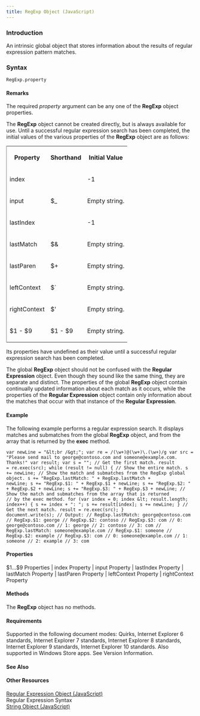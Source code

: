```yaml
---
title: RegExp Object (JavaScript)
---
```


### Introduction 

 An intrinsic global object that stores information about the results of regular expression pattern matches.

### Syntax 

```
RegExp.property
```

#### Remarks 

<div id="languageReferenceRemarksSection" class="section" name="collapseableSection" style="">
  <p xmlns:util="util">
    The required <i>property</i> argument can be any one of the <b>RegExp</b> object properties.
  </p>
  <p xmlns:util="util">
    The <b>RegExp</b> object cannot be created directly, but is always available for use. Until a successful regular expression search has been completed, the initial values of the various properties
    of the <b>RegExp</b> object are as follows:
  </p>
  <div class="caption"></div>
  <div class="tableSection">
    <table width="50%" cellspacing="2" cellpadding="5" frame="lhs">
      <tr>
        <th>
          <p xmlns:util="util">
            Property
          </p>
        </th>
        <th>
          <p xmlns:util="util">
            Shorthand
          </p>
        </th>
        <th>
          <p xmlns:util="util">
            Initial Value
          </p>
        </th>
      </tr>
      <tr>
        <td>
          <p xmlns:util="util">
            index
          </p>
        </td>
        <td>
          <p xmlns:util="util">
            &nbsp;
          </p>
        </td>
        <td>
          <p xmlns:util="util">
            -1
          </p>
        </td>
      </tr>
      <tr>
        <td>
          <p xmlns:util="util">
            input
          </p>
        </td>
        <td>
          <p xmlns:util="util">
            $_
          </p>
        </td>
        <td>
          <p xmlns:util="util">
            Empty string.
          </p>
        </td>
      </tr>
      <tr>
        <td>
          <p xmlns:util="util">
            lastIndex
          </p>
        </td>
        <td>
          <p xmlns:util="util">
            &nbsp;
          </p>
        </td>
        <td>
          <p xmlns:util="util">
            -1
          </p>
        </td>
      </tr>
      <tr>
        <td>
          <p xmlns:util="util">
            lastMatch
          </p>
        </td>
        <td>
          <p xmlns:util="util">
            $&amp;
          </p>
        </td>
        <td>
          <p xmlns:util="util">
            Empty string.
          </p>
        </td>
      </tr>
      <tr>
        <td>
          <p xmlns:util="util">
            lastParen
          </p>
        </td>
        <td>
          <p xmlns:util="util">
            $+
          </p>
        </td>
        <td>
          <p xmlns:util="util">
            Empty string.
          </p>
        </td>
      </tr>
      <tr>
        <td>
          <p xmlns:util="util">
            leftContext
          </p>
        </td>
        <td>
          <p xmlns:util="util">
            $`
          </p>
        </td>
        <td>
          <p xmlns:util="util">
            Empty string.
          </p>
        </td>
      </tr>
      <tr>
        <td>
          <p xmlns:util="util">
            rightContext
          </p>
        </td>
        <td>
          <p xmlns:util="util">
            $'
          </p>
        </td>
        <td>
          <p xmlns:util="util">
            Empty string.
          </p>
        </td>
      </tr>
      <tr>
        <td>
          <p xmlns:util="util">
            $1 - $9
          </p>
        </td>
        <td>
          <p xmlns:util="util">
            $1 - $9
          </p>
        </td>
        <td>
          <p xmlns:util="util">
            Empty string.
          </p>
        </td>
      </tr>
    </table>
  </div>
  <p xmlns:util="util">
    Its properties have undefined as their value until a successful regular expression search has been completed.
  </p>
  <p xmlns:util="util">
    The global <b>RegExp</b> object should not be confused with the <b>Regular Expression</b> object. Even though they sound like the same thing, they are separate and distinct. The properties of the
    global <b>RegExp</b> object contain continually updated information about each match as it occurs, while the properties of the <b>Regular Expression</b> object contain only information about the
    matches that occur with that instance of the <b>Regular Expression</b>.
  </p>
</div>

#### Example 

<p xmlns:util="util">
  The following example performs a regular expression search. It displays matches and submatches from the global <b>RegExp</b> object, and from the array that is returned by the <b>exec</b> method.
</p>

```
var newLine = "&lt;br /&gt;"; var re = /(\w+)@(\w+)\.(\w+)/g var src = "Please send mail to george@contoso.com and someone@example.com. Thanks!" var result; var s = ""; // Get the first match. result
= re.exec(src); while (result != null) { // Show the entire match. s += newLine; // Show the match and submatches from the RegExp global object. s += "RegExp.lastMatch: " + RegExp.lastMatch +
newLine; s += "RegExp.$1: " + RegExp.$1 + newLine; s += "RegExp.$2: " + RegExp.$2 + newLine; s += "RegExp.$3: " + RegExp.$3 + newLine; // Show the match and submatches from the array that is returned
// by the exec method. for (var index = 0; index &lt; result.length; index++) { s += index + ": "; s += result[index]; s += newLine; } // Get the next match. result = re.exec(src); }
document.write(s); // Output: // RegExp.lastMatch: george@contoso.com // RegExp.$1: george // RegExp.$2: contoso // RegExp.$3: com // 0: george@contoso.com // 1: george // 2: contoso // 3: com //
RegExp.lastMatch: someone@example.com // RegExp.$1: someone // RegExp.$2: example // RegExp.$3: com // 0: someone@example.com // 1: someone // 2: example // 3: com
```

#### Properties 

<div id="sectionSection0" class="section" name="collapseableSection" style="" expanded="true">
  <p xmlns:util="util">
    $1...$9 Properties | index Property | input Property | lastIndex Property | lastMatch Property | lastParen Property | leftContext Property | rightContext Property
  </p>
</div>

#### Methods 

<div id="sectionSection1" class="section" name="collapseableSection" style="" expanded="true">
  <p xmlns:util="util">
    The <b>RegExp</b> object has no methods.
  </p>
</div>

#### Requirements 

<div id="requirementsTitleSection" class="section" name="collapseableSection" style="">
  <p xmlns:util="util"></p>
  <p>
    Supported in the following document modes: Quirks, Internet Explorer 6 standards, Internet Explorer 7 standards, Internet Explorer 8 standards, Internet Explorer 9 standards, Internet Explorer 10
    standards. Also supported in Windows Store apps. See Version Information.
  </p>
</div>

#### See Also 

<div id="seeAlsoSection" class="section" name="collapseableSection" style="">
  <h4 class="subHeading">
    Other Resources
  </h4>
  <div class="seeAlsoStyle">
    <span sdata="link" xmlns:util="util"><a href="346aa83e-a045-47ea-acae-b42c7b121534.htm">Regular Expression Object (JavaScript)</a></span>
  </div>
  <div class="seeAlsoStyle">
    <span sdata="link" xmlns:util="util">Regular Expression Syntax</span>
  </div>
  <div class="seeAlsoStyle">
    <span sdata="link" xmlns:util="util"><a href="8063ecd5-5778-4e87-b985-b21420171914.htm">String Object (JavaScript)</a></span>
  </div>
</div>

